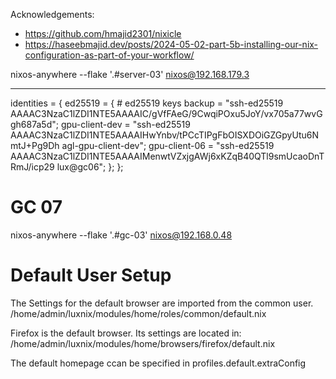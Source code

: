 
Acknowledgements:
- https://github.com/hmajid2301/nixicle 
- https://haseebmajid.dev/posts/2024-05-02-part-5b-installing-our-nix-configuration-as-part-of-your-workflow/


nixos-anywhere --flake '.#server-03' nixos@192.168.179.3

---
identities = {
        ed25519 = { # ed25519 keys
backup = "ssh-ed25519 AAAAC3NzaC1lZDI1NTE5AAAAIC/gVfFAeG/9CwqiPOxu5JoY/vx705a77wvGgh687a5d";
gpu-client-dev = "ssh-ed25519 AAAAC3NzaC1lZDI1NTE5AAAAIHwYnbv/tPCcTIPgFbOISXDOiGZGpyUtu6NmtJ+Pg9Dh agl-gpu-client-dev";
gpu-client-06 = "ssh-ed25519 AAAAC3NzaC1lZDI1NTE5AAAAIMenwtVZxjgAWj6xKZqB40QTl9smUcaoDnTRmJ/icp29 lux@gc06";
        };
    };



# GC 07
nixos-anywhere --flake '.#gc-03' nixos@192.168.0.48

# Default User Setup

The Settings for the default browser are imported from the common user.
/home/admin/luxnix/modules/home/roles/common/default.nix

Firefox is the default browser. Its settings are located in:
/home/admin/luxnix/modules/home/browsers/firefox/default.nix

The default homepage ccan be specified in profiles.default.extraConfig